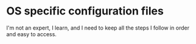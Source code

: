 # OS specific configuration files

I'm not an expert, I learn, and I need to keep all the steps I follow in order and easy to access.
